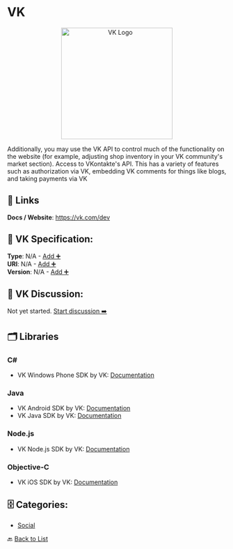 # VK
<p align="center">
    <img width="256" src="https://raw.githubusercontent.com/apis-list/apis-list/main/apis/vk/logo_256x256.png" alt="VK Logo"/>
</p>
Additionally, you may use the VK API to control much of the functionality on the website (for example, adjusting shop inventory in your VK community's market section). Access to VKontakte's API. This has a variety of features such as authorization via VK, embedding VK comments for things like blogs, and taking payments via VK

##  🔗 Links
**Docs / Website**: https://vk.com/dev

## 🧬 VK Specification:
**Type**: N/A - [Add ➕](https://github.com/apis-list/apis-list/edit/main/apis/vk/vk.yaml)  
**URI**: N/A - [Add ➕](https://github.com/apis-list/apis-list/edit/main/apis/vk/vk.yaml)  
**Version**: N/A - [Add ➕](https://github.com/apis-list/apis-list/edit/main/apis/vk/vk.yaml)

## 💬 VK Discussion:
Not yet started. [Start discussion ➡️](https://github.com/apis-list/apis-list/discussions/new)

## 🗂️ Libraries
### C#
- VK Windows Phone SDK by VK: [Documentation](https://github.com/VKCOM/vk-windowsphone-sdk)
### Java
- VK Android SDK by VK: [Documentation](https://github.com/VKCOM/vk-android-sdk)
- VK Java SDK by VK: [Documentation](https://github.com/VKCOM/vk-java-sdk)
### Node.js
- VK Node.js SDK by VK: [Documentation](https://github.com/VKCOM/node-vk-call)
### Objective-C
- VK iOS SDK by VK: [Documentation](https://github.com/VKCOM/vk-ios-sdk)


## 🗄️ Categories:
- [Social](https://github.com/apis-list/apis-list#social-)

🔙  [Back to List](https://github.com/apis-list/apis-list)
